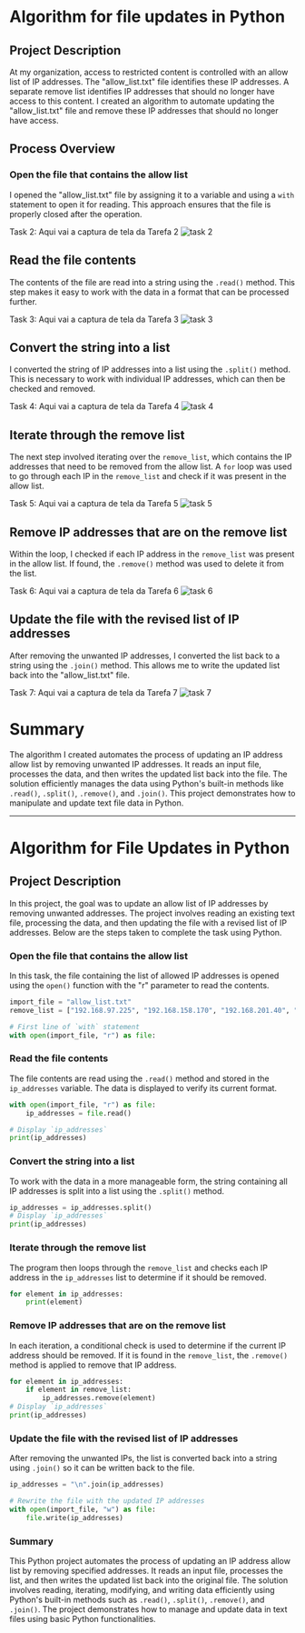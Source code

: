# Algorithm for file updates in Python

## Project Description

At my organization, access to restricted content is controlled with an allow list of IP addresses. The "allow_list.txt" file identifies these IP addresses. A separate remove list identifies IP addresses that should no longer have access to this content. I created an algorithm to automate updating the "allow_list.txt" file and remove these IP addresses that should no longer have access. 

## Process Overview

### Open the file that contains the allow list
I opened the "allow_list.txt" file by assigning it to a variable and using a `with` statement to open it for reading. This approach ensures that the file is properly closed after the operation.

Task 2: Aqui vai a captura de tela da Tarefa 2
![task 2](https://github.com/user-attachments/assets/690b9472-b5f0-4e59-a77d-40f1287f10dd)

## Read the file contents
The contents of the file are read into a string using the `.read()` method. This step makes it easy to work with the data in a format that can be processed further.

Task 3: Aqui vai a captura de tela da Tarefa 3
![task 3](https://github.com/user-attachments/assets/afb3ab59-d2cd-4808-94de-7012249b1f07)

## Convert the string into a list
I converted the string of IP addresses into a list using the `.split()` method. This is necessary to work with individual IP addresses, which can then be checked and removed.

Task 4: Aqui vai a captura de tela da Tarefa 4
![task 4](https://github.com/user-attachments/assets/98b62257-5d5b-4130-ac83-6a399868574e)

## Iterate through the remove list
The next step involved iterating over the `remove_list`, which contains the IP addresses that need to be removed from the allow list. A `for` loop was used to go through each IP in the `remove_list` and check if it was present in the allow list.

Task 5: Aqui vai a captura de tela da Tarefa 5
![task 5](https://github.com/user-attachments/assets/baa8b11b-0576-426b-bce2-ff8ae2c24652)

## Remove IP addresses that are on the remove list
Within the loop, I checked if each IP address in the `remove_list` was present in the allow list. If found, the `.remove()` method was used to delete it from the list.

Task 6: Aqui vai a captura de tela da Tarefa 6
![task 6](https://github.com/user-attachments/assets/4cbfc528-a820-4485-8d91-0c88a56a7355)

## Update the file with the revised list of IP addresses
After removing the unwanted IP addresses, I converted the list back to a string using the `.join()` method. This allows me to write the updated list back into the "allow_list.txt" file.

Task 7: Aqui vai a captura de tela da Tarefa 7
![task 7](https://github.com/user-attachments/assets/b90812e7-ce65-4c1e-9ba6-e87e3cd947cf)

# Summary

The algorithm I created automates the process of updating an IP address allow list by removing unwanted IP addresses. It reads an input file, processes the data, and then writes the updated list back into the file. The solution efficiently manages the data using Python's built-in methods like `.read()`, `.split()`, `.remove()`, and `.join()`. This project demonstrates how to manipulate and update text file data in Python.





---

# Algorithm for File Updates in Python

## Project Description
In this project, the goal was to update an allow list of IP addresses by removing unwanted addresses. The project involves reading an existing text file, processing the data, and then updating the file with a revised list of IP addresses. Below are the steps taken to complete the task using Python.

### Open the file that contains the allow list
In this task, the file containing the list of allowed IP addresses is opened using the `open()` function with the "r" parameter to read the contents.

```python
import_file = "allow_list.txt"
remove_list = ["192.168.97.225", "192.168.158.170", "192.168.201.40", "192.168.58.57"]

# First line of `with` statement
with open(import_file, "r") as file:
```

### Read the file contents
The file contents are read using the `.read()` method and stored in the `ip_addresses` variable. The data is displayed to verify its current format.

```python
with open(import_file, "r") as file:
    ip_addresses = file.read()

# Display `ip_addresses`
print(ip_addresses)
```

### Convert the string into a list
To work with the data in a more manageable form, the string containing all IP addresses is split into a list using the `.split()` method.

```python
ip_addresses = ip_addresses.split()
# Display `ip_addresses`
print(ip_addresses)
```

### Iterate through the remove list
The program then loops through the `remove_list` and checks each IP address in the `ip_addresses` list to determine if it should be removed.

```python
for element in ip_addresses:
    print(element)
```

### Remove IP addresses that are on the remove list
In each iteration, a conditional check is used to determine if the current IP address should be removed. If it is found in the `remove_list`, the `.remove()` method is applied to remove that IP address.

```python
for element in ip_addresses:
    if element in remove_list:
        ip_addresses.remove(element)
# Display `ip_addresses` 
print(ip_addresses)
```

### Update the file with the revised list of IP addresses
After removing the unwanted IPs, the list is converted back into a string using `.join()` so it can be written back to the file.

```python
ip_addresses = "\n".join(ip_addresses)

# Rewrite the file with the updated IP addresses
with open(import_file, "w") as file:
    file.write(ip_addresses)
```

### Summary
This Python project automates the process of updating an IP address allow list by removing specified addresses. It reads an input file, processes the list, and then writes the updated list back into the original file. The solution involves reading, iterating, modifying, and writing data efficiently using Python's built-in methods such as `.read()`, `.split()`, `.remove()`, and `.join()`. The project demonstrates how to manage and update data in text files using basic Python functionalities.



